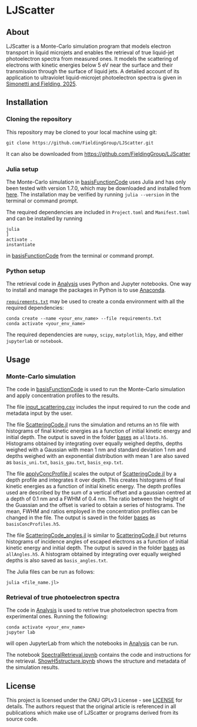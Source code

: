 # LJScatter

## About

LJScatter is a Monte-Carlo simulation program that models electron transport in liquid microjets and enables the retrieval of true liquid-jet photoelectron spectra from measured ones. It models the scattering of electrons with kinetic energies below 5 eV near the surface and their transmission through the surface of liquid jets. A detailed account of its application to ultraviolet liquid-microjet photoelectron spectra is given in [Simonetti and Fielding, 2025](https://doi.org/10.26434/chemrxiv-2025-1hvbm).



## Installation

### Cloning the repository
This repository may be cloned to your local machine using git:

```
git clone https://github.com/FieldingGroup/LJScatter.git
```

It can also be downloaded from <https://github.com/FieldingGroup/LJScatter>


### Julia setup
The Monte-Carlo simulation in [basisFunctionCode](basisFunctionCode) uses Julia and has only been tested with version 1.7.0, which may be downloaded and installed from [here](https://julialang.org/downloads/oldreleases/).
The installation may be verified by running `julia --version` in the terminal or command prompt.

The required dependencies are included in `Project.toml` and `Manifest.toml` and can be installed by running 

```
julia
]
activate .
instantiate
```
in [basisFunctionCode](basisFunctionCode) from the terminal or command prompt.


### Python setup

The retrieval code in [Analysis](Analysis) uses Python and Jupyter notebooks. One way to install and manage the packages in Python is to use [Anaconda](https://www.anaconda.com/download/success).

[`requirements.txt`](Analysis/requirements.txt) may be used to create a conda environment with all the required dependencies: 

```
conda create --name <your_env_name> --file requirements.txt
conda activate <your_env_name>
```

The required dependencies are `numpy`, `scipy`, `matplotlib`, `h5py`, and either `jupyterlab` or `notebook`.

## Usage

### Monte-Carlo simulation

The code in [basisFunctionCode](basisFunctionCode) is used to run the Monte-Carlo simulation and apply concentration profiles to the results.

The file [input_scattering.csv](basisFunctionCode\input_scattering.csv) includes the input required to run the code and metadata input by the user.

The file [ScatteringCode.jl](basisFunctionCode\ScatteringCode.jl) runs the simulation and returns an `h5` file with histograms of final kinetic energies as a function of initial kinetic energy and initial depth. The output is saved in the folder [bases](basisFunctionCode\bases) as `allData.h5`. Histograms obtained by integrating over equally weighed depths, depths weighed with a Gaussian with mean 1 nm and standard deviation 1 nm and depths weighed with an exponential distribution with mean 1 are also saved as `basis_uni.txt`, `basis_gau.txt`, `basis_exp.txt`.

The file [applyConcProfile.jl](basisFunctionCode\applyConcProfile.jl) scales the  output of [ScatteringCode.jl](basisFunctionCode\ScatteringCode.jl) by a depth profile and integrates it over depth. This creates histograms of final kinetic energies as a function of initial kinetic energy. The depth profiles used are described by the sum of a vertical offset and a gaussian centred at a depth of 0.1 nm and a FWHM of 0.4 nm. The ratio between the height of the Guassian and the offset is varied to obtain a series of histograms. The mean, FWHM and ratios employed in the concentration profiles can be changed in the file. The output is saved in the folder [bases](basisFunctionCode\bases) as `basisConcProfiles.h5`.

The file [ScatteringCode_angles.jl](basisFunctionCode\ScatteringCode_angles.jl) is similar to [ScatteringCode.jl](basisFunctionCode\ScatteringCode.jl) but returns histograms of incidence angles of escaped electrons as a function of initial kinetic energy and initial depth. The output is saved in the folder [bases](basisFunctionCode\bases) as `allAngles.h5`. A histogram obtained by integrating over equally weighed depths is also saved as `basis_angles.txt`.

The Julia files can be run as follows:

```
julia <file_name.jl>
```

### Retrieval of true photoelectron spectra

The code in [Analysis](Analysis) is used to retrive true photoelectron spectra from experimental ones. Running the following:

```
conda activate <your_env_name>
jupyter lab
```

will open JupyterLab from which the notebooks in [Analysis](Analysis) can be run.

The notebook [SpectralRetrieval.ipynb](Analysis\SpectralRetrieval.ipynb) contains the code and instructions for the retrieval. [ShowH5structure.ipynb](Analysis\ShowH5structure.ipynb) shows the structure and metadata of the simulation results.

## License

This project is licensed under the GNU GPLv3 License - see [LICENSE](LICENSE) for details. The authors request that the original article is referenced in all publications which make use of LJScatter or programs derived from its source code.

